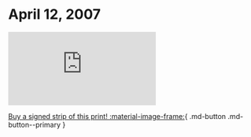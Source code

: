 # April 12, 2007

![](https://www.achewood.com/comic.php?date=04122007)

[Buy a signed strip of this print! :material-image-frame:](https://achewood-holiday-pop-up.myshopify.com/products/strip#04122007){ .md-button .md-button--primary }
